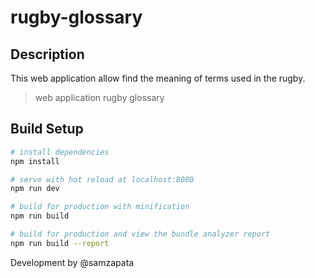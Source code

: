 rugby-glossary
==============

## Description

This web application allow find the meaning of terms used in the rugby. 

> web application rugby glossary

## Build Setup

``` bash
# install dependencies
npm install

# serve with hot reload at localhost:8080
npm run dev

# build for production with minification
npm run build

# build for production and view the bundle analyzer report
npm run build --report
```

Development by @samzapata